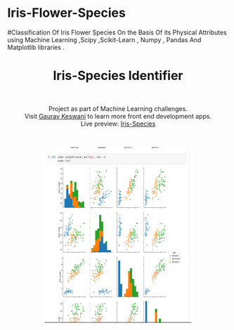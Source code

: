 # Iris-Flower-Species
#Classification Of Iris Flower Species On the Basis Of its Physical Attributes using Machine Learning ,Scipy ,Scikit-Learn , Numpy , Pandas And Matplotlib libraries .
<h1 align="center">Iris-Species Identifier</h1><br>
<p align="center">Project as part of Machine Learning challenges.<br>
Visit <a href="https://gauravkeswani.com">Gaurav Keswani</a> to learn more front end development apps.<br>
Live preview: <a href="https://github.com/Gaurav3170/Iris-Flower-Species">Iris-Species</a></p><br>

<p align="center">
<img src="iris_1400.jpg" width="334" height="400" alt="Iris-Species Identifier">
</p>
